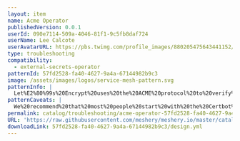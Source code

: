 ```yaml
---
layout: item
name: Acme Operator
publishedVersion: 0.0.1
userId: 090e7114-509a-4046-81f1-9c5fb8daf724
userName: Lee Calcote
userAvatarURL: https://pbs.twimg.com/profile_images/880205475643441152/V_vhfnzb_400x400.jpg
type: troubleshooting
compatibility:
  - external-secrets-operator
patternId: 57fd2528-fa40-4627-9a4a-67144982b9c3
image: /assets/images/logos/service-mesh-pattern.svg
patternInfo: |
  Let%E2%80%99s%20Encrypt%20uses%20the%20ACME%20protocol%20to%20verify%20that%20you%20control%20a%20given%20domain%20name%20and%20to%20issue%20you%20a%20certificate.%20To%20get%20a%20Let%E2%80%99s%20Encrypt%20certificate%2C%20you%E2%80%99ll%20need%20to%20choose%20a%20piece%20of%20ACME%20client%20software%20to%20use.
patternCaveats: |
  We%20recommend%20that%20most%20people%20start%20with%20the%20Certbot%20client.%20It%20can%20simply%20get%20a%20cert%20for%20you%20or%20also%20help%20you%20install%2C%20depending%20on%20what%20you%20prefer.%20It%E2%80%99s%20easy%20to%20use%2C%20works%20on%20many%20operating%20systems%2C%20and%20has%20great%20documentation.
permalink: catalog/troubleshooting/acme-operator-57fd2528-fa40-4627-9a4a-67144982b9c3.html
URL: 'https://raw.githubusercontent.com/meshery/meshery.io/master/catalog/57fd2528-fa40-4627-9a4a-67144982b9c3/0.0.1/design.yml'
downloadLink: 57fd2528-fa40-4627-9a4a-67144982b9c3/design.yml
---
```

